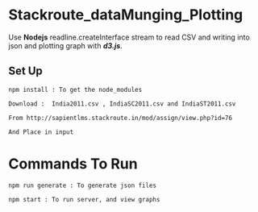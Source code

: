# Stackroute_dataMunging_Plotting
Use **Nodejs** readline.createInterface stream to read CSV and writing into json and plotting graph with ***d3.js***.

## Set Up
```
npm install : To get the node_modules

Download :  India2011.csv , IndiaSC2011.csv and IndiaST2011.csv 

From http://sapientlms.stackroute.in/mod/assign/view.php?id=76

And Place in input
```
# Commands To Run
```
npm run generate : To generate json files

npm start : To run server, and view graphs
```